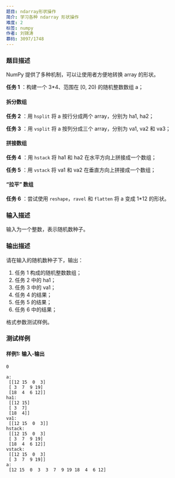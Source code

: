 ```yaml
---
题目: ndarray形状操作
简介: 学习各种 ndarray 形状操作
难度: 2
标签: numpy
作者: 刘锦涛
慕码: 3097/1748
---
```


### 题目描述

NumPy 提供了多种机制，可以让使用者方便地转换 array 的形状。

**任务 1** ：构建一个 3\*4、范围在 [0, 20) 的随机整数数组 a；

#### 拆分数组

**任务 2** ：用 `hsplit` 将 a 按行分成两个 array，分别为 ha1, ha2；

**任务 3** ：用 `vsplit` 将 a 按列分成三个 array，分别为 va1, va2 和 va3；

#### 拼接数组

**任务 4** ：用 `hstack` 将 ha1 和 ha2 在水平方向上拼接成一个数组；

**任务 5** ：用 `vstack` 将 va1 和 va2 在垂直方向上拼接成一个数组；

#### “拉平” 数组

**任务 6** ：尝试使用 `reshape`，`ravel` 和 `flatten` 将 a 变成 1\*12 的形状。

### 输入描述

输入为一个整数，表示随机数种子。

### 输出描述

请在输入的随机数种子下，输出：

1. 任务 1 构成的随机整数数组；
2. 任务 2 中的 ha1；
3. 任务 3 中的 va1；
4. 任务 4 的结果；
5. 任务 5 的结果；
6. 任务 6 中的结果；

格式参数测试样例。

### 测试样例

#### 样例1: 输入-输出

```
0
```

```
a:
 [[12 15  0  3]
 [ 3  7  9 19]
 [18  4  6 12]]
ha1:
 [[12 15]
 [ 3  7]
 [18  4]]
va1:
 [[12 15  0  3]]
hstack:
 [[12 15  0  3]
 [ 3  7  9 19]
 [18  4  6 12]]
vstack:
 [[12 15  0  3]
 [ 3  7  9 19]]
a:
 [12 15  0  3  3  7  9 19 18  4  6 12]
```

